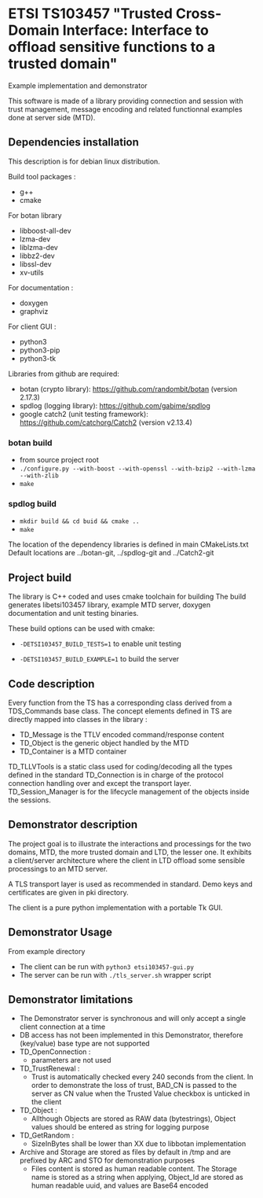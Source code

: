 # ETSI TS103457 "Trusted Cross-Domain Interface: Interface to offload sensitive functions to a trusted domain"

Example implementation and demonstrator

This software is made of a library providing connection and session with trust management, message encoding and related functionnal examples done at server side (MTD).

## Dependencies installation

This description is for debian linux distribution.

Build tool packages :
 - g++
 - cmake

For botan library
  - libboost-all-dev
  - lzma-dev
  - liblzma-dev
  - libbz2-dev
  - libssl-dev
  - xv-utils

For documentation :
  - doxygen
  - graphviz

For client GUI :
  - python3
  - python3-pip
  - python3-tk

Libraries from github are required:
  - botan (crypto library): https://github.com/randombit/botan (version 2.17.3)
  - spdlog (logging library): https://github.com/gabime/spdlog
  - google catch2 (unit testing framework): https://github.com/catchorg/Catch2 (version v2.13.4)


### botan build
  - from source project root
  - `./configure.py --with-boost --with-openssl --with-bzip2 --with-lzma --with-zlib`
  - `make`

### spdlog build
  - `mkdir build && cd buid && cmake ..`
  - `make`

The location of the dependency libraries is defined in main CMakeLists.txt
Default locations are ../botan-git, ../spdlog-git and ../Catch2-git

## Project build

The library is C++ coded and uses cmake toolchain for building
The build generates libetsi103457 library, example MTD server, doxygen documentation 
and unit testing binaries.

These build options can be used with cmake:

  - `-DETSI103457_BUILD_TESTS=1`
  to enable unit testing

  - `-DETSI103457_BUILD_EXAMPLE=1`
  to build the server

## Code description

Every function from the TS has a corresponding class derived from a TDS_Commands base class.
The concept elements defined in TS are directly mapped into classes in the library :
 - TD_Message is the TTLV encoded command/response content
 - TD_Object is the generic object handled by the MTD
 - TD_Container is a MTD container

TD_TLLVTools is a static class used for coding/decoding all the types defined in the standard
TD_Connection is in charge of the protocol connection handling over and except the transport layer.
TD_Session_Manager is for the lifecycle management of the objects inside the sessions.

## Demonstrator description

The project goal is to illustrate the interactions and processings for the two domains, MTD, the more trusted domain and LTD, the lesser one. It exhibits a client/server architecture where the client in LTD offload some sensible processings
to an MTD server.

A TLS transport layer is used as recommended in standard. Demo keys and certificates are given in pki directory.

The client is a pure python implementation with a portable Tk GUI.

## Demonstrator Usage

From example directory
 - The client can be run with `python3 etsi103457-gui.py`
 - The server can be run with `./tls_server.sh` wrapper script


## Demonstrator limitations
 - The Demonstrator server is synchronous and will only accept a single client connection at a time
 - DB access has not been implemented in this Demonstrator, therefore (key/value) base type are not supported
 - TD_OpenConnection : 
      - parameters are not used
 - TD_TrustRenewal :
      - Trust is automatically checked every 240 seconds from the client. In order to demonstrate the loss of trust, BAD_CN is passed to the server as CN value when the Trusted Value checkbox is unticked in the client
 - TD_Object : 
      - Allthough Objects are stored as RAW data (bytestrings), Object values should be entered as string for logging purpose
 - TD_GetRandom :
      - SizeInBytes shall be lower than XX due to libbotan implementation
 - Archive and Storage are stored as files by default in /tmp and are prefixed by ARC and STO for demonstration purposes
      - Files content is stored as human readable content. The Storage name is stored as a string when applying, Object_Id are stored as human readable uuid, and values are Base64 encoded





